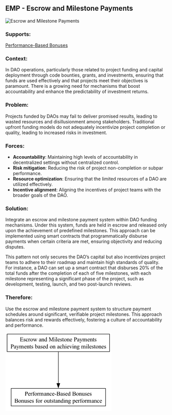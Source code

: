## EMP - Escrow and Milestone Payments

![Escrow and Milestone Payments](./output/illustration/escrow_and_milestone_payments_illustration_v3.png)

### Supports:
[Performance-Based Bonuses](./performance_based_bonuses.html)

### Context:
In DAO operations, particularly those related to project funding and capital deployment through code bounties, grants, and investments, ensuring that funds are used effectively and that projects meet their objectives is paramount. There is a growing need for mechanisms that boost accountability and enhance the predictability of investment returns.

### Problem:
Projects funded by DAOs may fail to deliver promised results, leading to wasted resources and disillusionment among stakeholders. Traditional upfront funding models do not adequately incentivize project completion or quality, leading to increased risks in investment.

### Forces:
- **Accountability**: Maintaining high levels of accountability in decentralized settings without centralized control.
- **Risk mitigation**: Reducing the risk of project non-completion or subpar performance.
- **Resource optimization**: Ensuring that the limited resources of a DAO are utilized effectively.
- **Incentive alignment**: Aligning the incentives of project teams with the broader goals of the DAO.

### Solution:
Integrate an escrow and milestone payment system within DAO funding mechanisms. Under this system, funds are held in escrow and released only upon the achievement of predefined milestones. This approach can be implemented using smart contracts that programmatically disburse payments when certain criteria are met, ensuring objectivity and reducing disputes.

This pattern not only secures the DAO’s capital but also incentivizes project teams to adhere to their roadmap and maintain high standards of quality. For instance, a DAO can set up a smart contract that disburses 20% of the total funds after the completion of each of five milestones, with each milestone representing a significant phase of the project, such as development, testing, launch, and two post-launch reviews.

### Therefore:
Use the escrow and milestone payment system to structure payment schedules around significant, verifiable project milestones. This approach balances risk and rewards effectively, fostering a culture of accountability and performance.


![Escrow and Milestone Payments](./output/escrow_and_milestone_payments_specific_graph_v3.png)